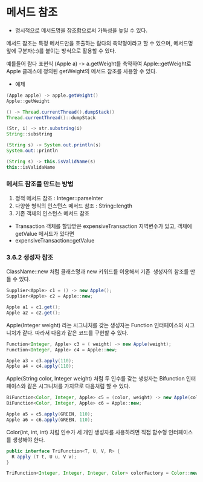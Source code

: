 # 메서드 참조

- 명시적으로 메서드명을 참조함으로써 가독성을 높일 수 있다.

메서드 참조는 특정 메서드만을 호출하는 람다의 축약형이라고 할 수 있으며, 메서드명 앞에 구분자(::)를 붙이는 방식으로 활용할 수 있다.

예를들어 람다 표현식 (Apple a) -> a.getWeight를 축약하여 Apple::getWeight로 Apple 클래스에 정의된 getWeight의 메서드 참조를 사용할 수 있다.

- 예제

```java
(Apple apple) -> apple.getWeight()
Apple::getWeight
```

```java
() -> Thread.currentThread().dumpStack()
Thread.currentThread()::dumpStack
```

```java
(Str, i) -> str.substring(i)
String::substring
```

```java
(String s) -> System.out.println(s)
System.out::println
```

```java
(String s) -> this.isValidName(s)
this::isValidaName
```

### 메서드 참조를 만드는 방법

1. 정적 메서드 참조 : Integer::parseInter
2. 다양한 형식의 인스턴스 메서드 참조 : String::length
3. 기존 객체의 인스턴스 메서드 참조
- Transaction 객체를 할당받은 expensiveTransaction 지역변수가 있고, 객체에 getValue 메서드가 있다면
- expensiveTransaction::getValue

### **3.6.2 생성자 참조**

ClassName::new 처럼 클래스명과 new 키워드를 이용해서 기존  생성자의 참조를 만들 수 있다.

```java
Supplier<Apple> c1 = () -> new Apple();
Supplier<Apple> c2 = Apple::new;

Apple a1 = c1.get();
Apple a2 = c2.get();
```

Apple(Integer weight) 라는 시그니처를 갖는 생성자는 Function 인터페이스와 시그니처가 같다. 따라서 다음과 같은 코드를 구현할 수 있다.

```java
Function<Integer, Apple> c3 = ( weight) -> new Apple(weight);
Function<Integer, Apple> c4 = Apple::new;

Apple a3 = c3.apply(110);
Apple a4 = c4.apply(110);
```

Apple(String color, Integer weight) 처럼 두 인수를 갖는 생성자는 Bifunction 인터페이스와 같은 시그니처를 가지므로 다음처럼 할 수 있다.

```java
BiFunction<Color, Integer, Apple> c5 = (color, weight) -> new Apple(color, weight);
BiFunction<Color, Integer, Apple> c6 = Apple::new;

Apple a5 = c5.apply(GREEN, 110);
Apple a6 = c6.apply(GREEN, 110);
```

Color(int, int, int) 처럼 인수가 세 개인 생성자를 사용하려면 직접 함수형 인터페이스를 생성해야 한다.

```java
public interface TriFunction<T, U, V, R> {
  R apply (T t, U u, V v);
}

TriFunction<Integer, Integer, Integer, Color> colorFactory = Color::new;
```
